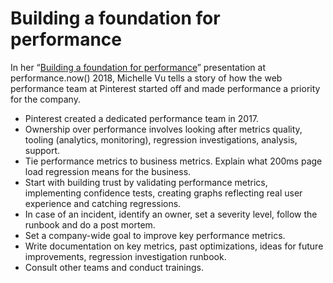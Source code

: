 <!--
tags:
  - worth-watching
  - performance
description: A story of how the web performance team at Pinterest started off and made performance a priority for the company.
share-image: og-preview.png
-->

# Building a foundation for performance

In her “[Building a foundation for performance](https://www.youtube.com/watch?v=FBeR6QvroEQ)” presentation at performance.now() 2018, Michelle Vu tells a story of how the web performance team at Pinterest started off and made performance a priority for the company.

- Pinterest created a dedicated performance team in 2017.
- Ownership over performance involves looking after metrics quality, tooling (analytics, monitoring), regression investigations, analysis, support.
- Tie performance metrics to business metrics. Explain what 200ms page load regression means for the business.
- Start with building trust by validating performance metrics, implementing confidence tests, creating graphs reflecting real user experience and catching regressions.
- In case of an incident, identify an owner, set a severity level, follow the runbook and do a post mortem.
- Set a company-wide goal to improve key performance metrics.
- Write documentation on key metrics, past optimizations, ideas for future improvements, regression investigation runbook.
- Consult other teams and conduct trainings.

<!--: class="post__content-list" -->
